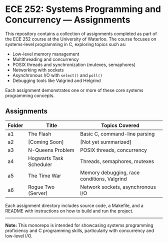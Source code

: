 # ECE 252: Systems Programming and Concurrency — Assignments

This repository contains a collection of assignments completed as part of the ECE 252 course at the University of Waterloo. The course focuses on systems-level programming in C, exploring topics such as:

- Low-level memory management
- Multithreading and concurrency
- POSIX threads and synchronization (mutexes, semaphores)
- Networking with sockets
- Asynchronous I/O with `select()` and `poll()`
- Debugging tools like Valgrind and Helgrind

Each assignment demonstrates one or more of these core systems programming concepts.

## Assignments

| Folder | Title                       | Topics Covered                              |
|--------|-----------------------------|---------------------------------------------|
| a1     | The Flash                   | Basic C, command-line parsing               |
| a2     | [Coming Soon]               | [Not yet summarized]                        |
| a3     | N-Queens Problem            | POSIX threads, concurrency                  |
| a4     | Hogwarts Task Scheduler     | Threads, semaphores, mutexes                |
| a5     | The Time War                | Memory debugging, race conditions, Valgrind |
| a6     | Rogue Two (Server)          | Network sockets, asynchronous I/O           |

Each assignment directory includes source code, a Makefile, and a README with instructions on how to build and run the project.

---

**Note:** This monorepo is intended for showcasing systems programming proficiency and C programming skills, particularly with concurrency and low-level I/O.


